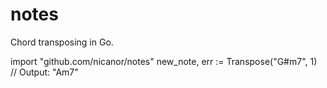 notes
======

Chord transposing in Go.

  import "github.com/nicanor/notes"
  new_note, err := Transpose("G#m7", 1)
  // Output: "Am7"
